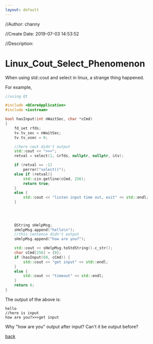 ```yaml
---
layout: default
---
```


//Author: channy

//Create Date: 2019-07-03 14:53:52

//Description: 

# Linux_Cout_Select_Phenomenon

When using std::cout and select in linux, a strange thing happened.

For example, 
```c++
//using Qt

#include <QCoreApplication>
#include <iostream>

bool hasInput(int nWaitSec, char *cCmd)
{
    fd_set rfds;
    tv.tv_sec = nWaitSec;
    tv.tv_usec = 0;

    //here cout didn't output
	std::cout << ">>>";
	retval = select(1, &rfds, nullptr, nullptr, &tv);

	if (retval == -1)
	    perror("select()");
    else if (retval){
        std::cin.getline(cCmd, 256);
        return true;
    }
    else {
        std::cout << "listen input time out, exit" << std::endl;
    }
																			    return false;
																			}

																			int main(){
	QString sHelpMsg;
    sHelpMsg.append("hello\n");
    //this centence didn't output
	sHelpMsg.append("how are you?");

    std::cout << sHelpMsg.toStdString().c_str();
	char cCmd[256] = {0};
    if (hasInput(60, cCmd)) {
	    std::cout << "get input" << std::endl;
	}
	else {
		std::cout << "timeout" << std::endl;
	}
	return 0;
}

```

The output of the above is:
```
hello
//here is input
how are you?>>>get input
```

Why "how are you" output after input? Can't it be output before?

[back](./)

